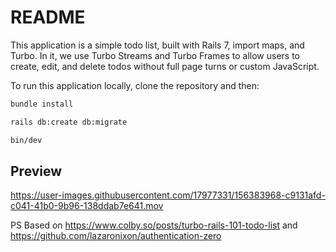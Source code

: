 # README

This application is a simple todo list, built with Rails 7, import maps, and Turbo. In it, we use Turbo Streams and Turbo Frames to allow users to create, edit, and delete todos without full page turns or custom JavaScript.

To run this application locally, clone the repository and then:

```bash
bundle install
```
```bash
rails db:create db:migrate
```
```bash
bin/dev
```

## Preview

https://user-images.githubusercontent.com/17977331/156383968-c9131afd-c041-41b0-9b96-138ddab7e641.mov

PS Based on https://www.colby.so/posts/turbo-rails-101-todo-list
            and
            https://github.com/lazaronixon/authentication-zero
